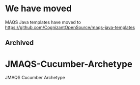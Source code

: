 We have moved
=======
MAQS Java templates have moved to https://github.com/CognizantOpenSource/maqs-java-templates

Archived
-----------
# JMAQS-Cucumber-Archetype
JMAQS Cucumber Archetype
